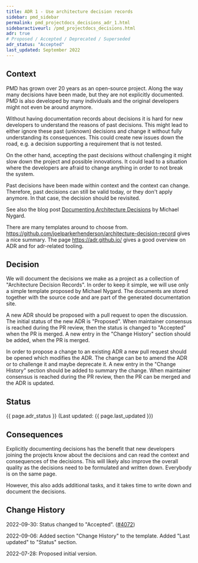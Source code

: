 ```yaml
---
title: ADR 1 - Use architecture decision records
sidebar: pmd_sidebar
permalink: pmd_projectdocs_decisions_adr_1.html
sidebaractiveurl: /pmd_projectdocs_decisions.html
adr: true
# Proposed / Accepted / Deprecated / Superseded
adr_status: "Accepted"
last_updated: September 2022
---
```


## Context

PMD has grown over 20 years as an open-source project. Along the way many decisions have been made, but they are not
explicitly documented. PMD is also developed by many individuals and the original developers might
not even be around anymore.

Without having documentation records about decisions it is hard for new developers to understand the reasons
of past decisions. This might lead to either ignore these past (unknown) decisions and change it without
fully understanding its consequences. This could create new issues down the road, e.g. a decision supporting
a requirement that is not tested.

On the other hand, accepting the past decisions without challenging it might slow down the project and
possible innovations. It could lead to a situation where the developers are afraid to change anything
in order to not break the system.

Past decisions have been made within context and the context can change. Therefore, past decisions can still be
valid today, or they don't apply anymore. In that case, the decision should be revisited.

See also the blog post [Documenting Architecture Decisions](https://cognitect.com/blog/2011/11/15/documenting-architecture-decisions)
by Michael Nygard.

There are many templates around to choose from. <https://github.com/joelparkerhenderson/architecture-decision-record>
gives a nice summary. The page <https://adr.github.io/> gives a good overview on ADR and for adr-related tooling.

## Decision

We will document the decisions we make as a project as a collection of "Architecture Decision Records".
In order to keep it simple, we will use only a simple template proposed by Michael Nygard.
The documents are stored together with the source code and are part of the generated documentation site.

A new ADR should be proposed with a pull request to open the discussion.
The initial status of the new ADR is "Proposed". When maintainer consensus is reached during the PR
review, then the status is changed to "Accepted" when the PR is merged.
A new entry in the "Change History" section should be added, when the PR is merged.

In order to propose a change to an existing ADR a new pull request should be opened which modifies the ADR.
The change can be to amend the ADR or to challenge it and maybe deprecate it. A new entry in the
"Change History" section should be added to summary the change. When maintainer consensus is reached
during the PR review, then the PR can be merged and the ADR is updated.

## Status

{{ page.adr_status }} (Last updated: {{ page.last_updated }})

## Consequences

Explicitly documenting decisions has the benefit that new developers joining the projects know about the decisions
and can read the context and consequences of the decisions. This will likely also improve the overall quality
as the decisions need to be formulated and written down. Everybody is on the same page.

However, this also adds additional tasks, and it takes time to write down and document the decisions.

## Change History

2022-09-30: Status changed to "Accepted". ([#4072](https://github.com/pmd/pmd/pull/4072))

2022-09-06: Added section "Change History" to the template. Added "Last updated" to "Status" section.

2022-07-28: Proposed initial version.
